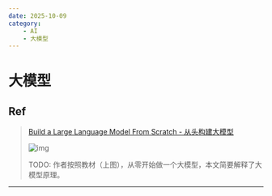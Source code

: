 ```yaml
---
date: 2025-10-09
category: 
    - AI
    - 大模型
---
```


# 大模型

## Ref

> [Build a Large Language Model From Scratch - 从头构建大模型](https://brettgfitzgerald.com/posts/build-a-large-language-model/)
>
> ![img](http://cdn.ayusummer233.top/DailyNotes/202503031817395.webp)
>
> TODO: 作者按照教材（上图），从零开始做一个大模型，本文简要解释了大模型原理。

---

